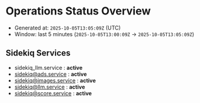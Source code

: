 # Operations Status Overview

- Generated at: `2025-10-05T13:05:09Z` (UTC)
- Window: last 5 minutes (`2025-10-05T13:00:09Z` → `2025-10-05T13:05:09Z`)

## Sidekiq Services
- sidekiq_llm.service : **active**
- sidekiq@ads.service : **active**
- sidekiq@images.service : **active**
- sidekiq@llm.service : **active**
- sidekiq@score.service : **active**

